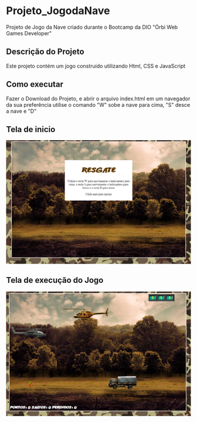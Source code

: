 # Projeto_JogodaNave
Projeto de Jogo da Nave criado durante o Bootcamp da DIO "Órbi Web Games Developer"

## Descrição do Projeto
Este projeto contém um jogo construido utilizando Html, CSS e JavaScript
## Como executar
Fazer o Download do Projeto, e abrir o arquivo index.html em um navegador da sua preferência
utilise o comando "W" sobe a nave para cima, "S" desce a nave  e "D" 

## Tela de inicio
<img src="/Jogo_daNave.png" alt="Jogo da Nave imagem da tela de inicio"/>

## Tela de execução do Jogo
<img src="/Jogo_daNave0.png" alt="Jogo da Nave imagem da tela de inicio"/>
